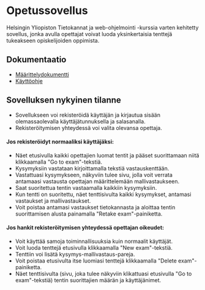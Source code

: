 # Opetussovellus

Helsingin Yliopiston Tietokannat ja web-ohjelmointi -kurssia varten kehitetty sovellus, jonka avulla 
opettajat voivat luoda yksinkertaisia tenttejä tukeakseen opiskelijoiden oppimista.


## Dokumentaatio

- [Määrittelydokumentti](https://github.com/ThomasGrundstrom/opetussovellus/blob/main/dokumentaatio/maarittelydokumentti.md)
- [Käyttöohje](https://github.com/ThomasGrundstrom/opetussovellus/blob/main/dokumentaatio/kayttoohje.md)


## Sovelluksen nykyinen tilanne

- Sovellukseen voi rekisteröidä käyttäjän ja kirjautua sisään olemassaolevalla käyttäjätunnuksella ja salasanalla. 
- Rekisteröitymisen yhteydessä voi valita olevansa opettaja.

#### Jos rekisteröidyt normaaliksi käyttäjäksi: 

- Näet etusivulla kaikki opettajien luomat tentit ja pääset suorittamaan niitä klikkaamalla "Go to exam"-tekstiä.
- Kysymyksiin vastataan kirjoittamalla tekstiä vastauskenttään.
- Vastattuasi kysymykseen, näkyviin tulee sivu, jolla voit verrata antamaasi vastausta opettajan määrittelemään mallivastaukseen.
- Saat suoritettua tentin vastaamalla kaikkiin kysymyksiin. 
- Kun tentti on suoritettu, näet tenttisivulta kaikki kysymykset, antamasi vastaukset ja mallivastaukset.
- Voit poistaa antamasi vastaukset tietokannasta ja aloittaa tentin suorittamisen alusta painamalla "Retake exam"-painiketta.

#### Jos hankit rekisteröitymisen yhteydessä opettajan oikeudet:

- Voit käyttää samoja toiminnallisuuksia kuin normaalit käyttäjät.
- Voit luoda tenttejä etusivulla klikkaamalla "New exam"-tekstiä.
- Tenttiin voi lisätä kysymys-mallivastaus-pareja.
- Voit poistaa etusivulta itse luomiasi tenttejä klikkaamalla "Delete exam"-painiketta.
- Näet tenttisivulta (sivu, joka tulee näkyviin klikattuasi etusivulla "Go to exam"-tekstiä) tentin suorittajien määrän ja käyttäjänimet.
